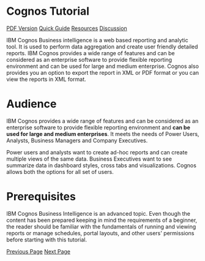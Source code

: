 # Cognos Tutorial
[PDF Version](../cognos/cognos_pdf_version.md)
[Quick Guide](../cognos/cognos_quick_guide.md)
[Resources](../cognos/cognos_useful_resources.md)
[Discussion](../cognos/cognos_discussion.md)

IBM Cognos Business intelligence is a web based reporting and analytic tool. It is used to perform data aggregation and create user friendly detailed reports. IBM Cognos provides a wide range of features and can be considered as an enterprise software to provide flexible reporting environment and can be used for large and medium enterprise. Cognos also provides you an option to export the report in XML or PDF format or you can view the reports in XML format.

# Audience
IBM Cognos provides a wide range of features and can be considered as an enterprise software to provide flexible reporting environment and **can be used for large and medium enterprises**. It meets the needs of Power Users, Analysts, Business Managers and Company Executives.

Power users and analysts want to create ad-hoc reports and can create multiple views of the same data. Business Executives want to see summarize data in dashboard styles, cross tabs and visualizations. Cognos allows both the options for all set of users.

# Prerequisites
IBM Cognos Business Intelligence is an advanced topic. Even though the content has been prepared keeping in mind the requirements of a beginner, the reader should be familiar with the fundamentals of running and viewing reports or manage schedules, portal layouts, and other users' permissions before starting with this tutorial.


[Previous Page](../cognos/index.md) [Next Page](../cognos/data_warehouse_overview.md) 
